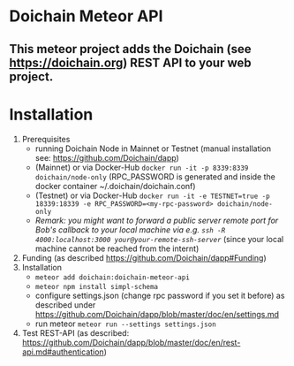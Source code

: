 # Doichain Meteor API

## This meteor project adds the Doichain (see https://doichain.org) REST API to your web project.

# Installation
1. Prerequisites
    - running Doichain Node in Mainnet or Testnet (manual installation see: https://github.com/Doichain/dapp)
    - (Mainnet) or via Docker-Hub ``docker run -it -p 8339:8339 doichain/node-only`` (RPC_PASSWORD is generated and inside the docker container ~/.doichain/doichain.conf)
    - (Testnet) or via Docker-Hub ``docker run -it -e TESTNET=true -p 18339:18339 -e RPC_PASSWORD=<my-rpc-password> doichain/node-only``
    - *Remark: you might want to forward a public server remote port for Bob's callback 
      to your local machine via e.g. ``ssh -R 4000:localhost:3000 your@your-remote-ssh-server``* (since your local machine cannot be reached from the internt)   
2. Funding (as described https://github.com/Doichain/dapp#Funding)
3. Installation
    - ```meteor add doichain:doichain-meteor-api```
    - ```meteor npm install simpl-schema```
    - configure settings.json (change rpc password if you set it before) as described under https://github.com/Doichain/dapp/blob/master/doc/en/settings.md 
    - run meteor ``meteor run --settings settings.json``
4. Test REST-API (as described: https://github.com/Doichain/dapp/blob/master/doc/en/rest-api.md#authentication)